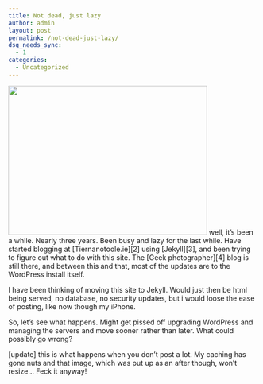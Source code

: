 ```yaml
---
title: Not dead, just lazy
author: admin
layout: post
permalink: /not-dead-just-lazy/
dsq_needs_sync:
  - 1
categories:
  - Uncategorized
---
```

<img width="400" height="300" alt="" src="//blog.lotas-smartman.net/wp-content/uploads/2015/04/IMG_0252.jpg" title="" class="size-medium" />
well, it&#8217;s been a while. Nearly three years. Been busy and lazy for the last while. Have started blogging at&nbsp;[Tiernanotoole.ie][2]&nbsp;using [Jekyll][3], and been trying to figure out what to do with this site. The&nbsp;[Geek photographer][4]&nbsp;blog is still there, and between this and that, most of the updates are to the WordPress install itself.&nbsp;

I have been thinking of moving this site to Jekyll. Would just then be html being served, no database, no security updates, but i would loose the ease of posting, like now though my iPhone.&nbsp;

So, let&#8217;s see what happens. Might get pissed off upgrading WordPress and managing the servers and move sooner rather than later. What could possibly go wrong?&nbsp;

[update] this is what happens when you don&#8217;t post a lot. My caching has gone nuts and that image, which was put up as an after though, won&#8217;t resize&#8230; Feck it anyway!

 [1]: http://blog.lotas-smartman.net/wp-content/uploads/2015/04/IMG_0252.jpg
 [2]: http://tiernanotoole.ie
 [3]: http://jekyllrb.com
 [4]: http://www.geekphotographer.com
